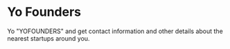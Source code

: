 Yo Founders
==========

Yo "YOFOUNDERS" and get contact information and other details about the nearest startups around you.

